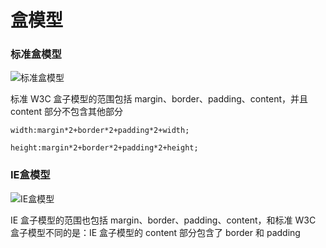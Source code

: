 # 盒模型

### 标准盒模型

![标准盒模型](http://img.blog.csdn.net/20140124141001609?watermark/2/text/aHR0cDovL2Jsb2cuY3Nkbi5uZXQvenl1eml4aWFv/font/5a6L5L2T/fontsize/400/fill/I0JBQkFCMA==/dissolve/70/gravity/SouthEast)

标准 W3C 盒子模型的范围包括 margin、border、padding、content，并且 content 部分不包含其他部分

    width:margin*2+border*2+padding*2+width;

    height:margin*2+border*2+padding*2+height;

### IE盒模型

![IE盒模型](http://img.blog.csdn.net/20140124141131218?watermark/2/text/aHR0cDovL2Jsb2cuY3Nkbi5uZXQvenl1eml4aWFv/font/5a6L5L2T/fontsize/400/fill/I0JBQkFCMA==/dissolve/70/gravity/SouthEast)

IE 盒子模型的范围也包括 margin、border、padding、content，和标准 W3C 盒子模型不同的是：IE 盒子模型的 content 部分包含了 border 和 padding
